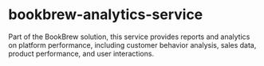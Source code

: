 # bookbrew-analytics-service
Part of the BookBrew solution, this service provides reports and analytics on platform performance, including customer behavior analysis, sales data, product performance, and user interactions.
